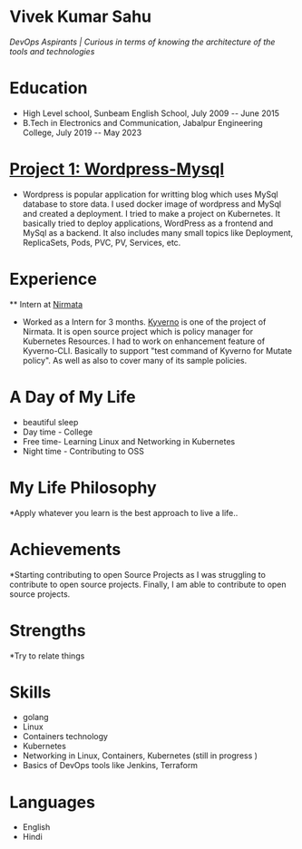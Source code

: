 # Vivek Kumar Sahu
*DevOps Aspirants | Curious in terms of knowing the architecture of the tools and technologies*

# Education
* High Level school, Sunbeam English School, July 2009 -- June 2015
* B.Tech in Electronics and Communication, Jabalpur Engineering College, July 2019 -- May 2023

# [Project 1: Wordpress-Mysql](https://github.com/viveksahu26/wordpress-mysql-deployment)
* Wordpress is popular application for writting blog which uses MySql database to store data. I used docker image of wordpress and MySql and created a deployment. I tried to make a project on Kubernetes. It basically tried to deploy applications, WordPress as a frontend and MySql as a backend. It also includes many small topics like Deployment, ReplicaSets, Pods, PVC, PV, Services, etc.

# Experience
** Intern at [Nirmata](https://nirmata.com/)
* Worked as a Intern for 3 months. [Kyverno](https://kyverno.io/) is one of the project of Nirmata. It is open source project which is policy manager for Kubernetes Resources.
I had to work on enhancement feature of Kyverno-CLI. Basically to support "test command of Kyverno for Mutate policy". As well as also to cover many of its sample policies.

# A Day of My Life
* beautiful sleep
* Day time - College
* Free time- Learning Linux and Networking in Kubernetes
* Night time - Contributing to OSS

# My Life Philosophy
*Apply whatever you learn is the best approach to live a life..

# Achievements
*Starting contributing to open Source Projects as I was struggling to contribute to open source projects. Finally, I am able to contribute to open source projects.

# Strengths
*Try to relate things

# Skills
* golang
* Linux
* Containers technology
* Kubernetes
* Networking in Linux, Containers, Kubernetes (still in progress )
* Basics of DevOps tools like Jenkins, Terraform

# Languages
* English
* Hindi 
